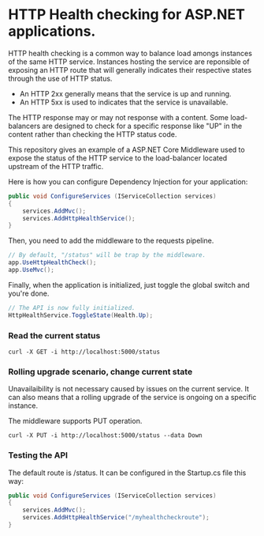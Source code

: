 # HTTP Health checking for ASP.NET applications.

HTTP health checking is a common way to balance load amongs instances of the same HTTP service. Instances hosting the service are reponsible of exposing an HTTP route that will generally indicates their respective states through the use of HTTP status.

- An HTTP 2xx generally means that the service is up and running.
- An HTTP 5xx is used to indicates that the service is unavailable.

The HTTP response may or may not response with a content. Some load-balancers are designed to check for a specific response like "UP" in the content rather than checking the HTTP status code.

This repository gives an example of a ASP.NET Core Middleware used to expose the status of the HTTP service to the load-balancer located upstream of the HTTP traffic.

Here is how you can configure Dependency Injection for your application:

```csharp
public void ConfigureServices (IServiceCollection services)
{
    services.AddMvc();
    services.AddHttpHealthService();
}
```

Then, you need to add the middleware to the requests pipeline.

```csharp
// By default, "/status" will be trap by the middleware.
app.UseHttpHealthCheck();
app.UseMvc();
```

Finally, when the application is initialized, just toggle the global switch and you're done.

```csharp
// The API is now fully initialized.
HttpHealthService.ToggleState(Health.Up);
```

### Read the current status

```
curl -X GET -i http://localhost:5000/status
```

### Rolling upgrade scenario, change current state

Unavailaibility is not necessary caused by issues on the current service. It can also means that a rolling upgrade of the service is ongoing on a specific instance.

The middleware supports PUT operation.

```
curl -X PUT -i http://localhost:5000/status --data Down
```

### Testing the API

The default route is /status. It can be configured in the Startup.cs file this way:

```csharp
public void ConfigureServices (IServiceCollection services)
{
    services.AddMvc();
    services.AddHttpHealthService("/myhealthcheckroute");
}
```